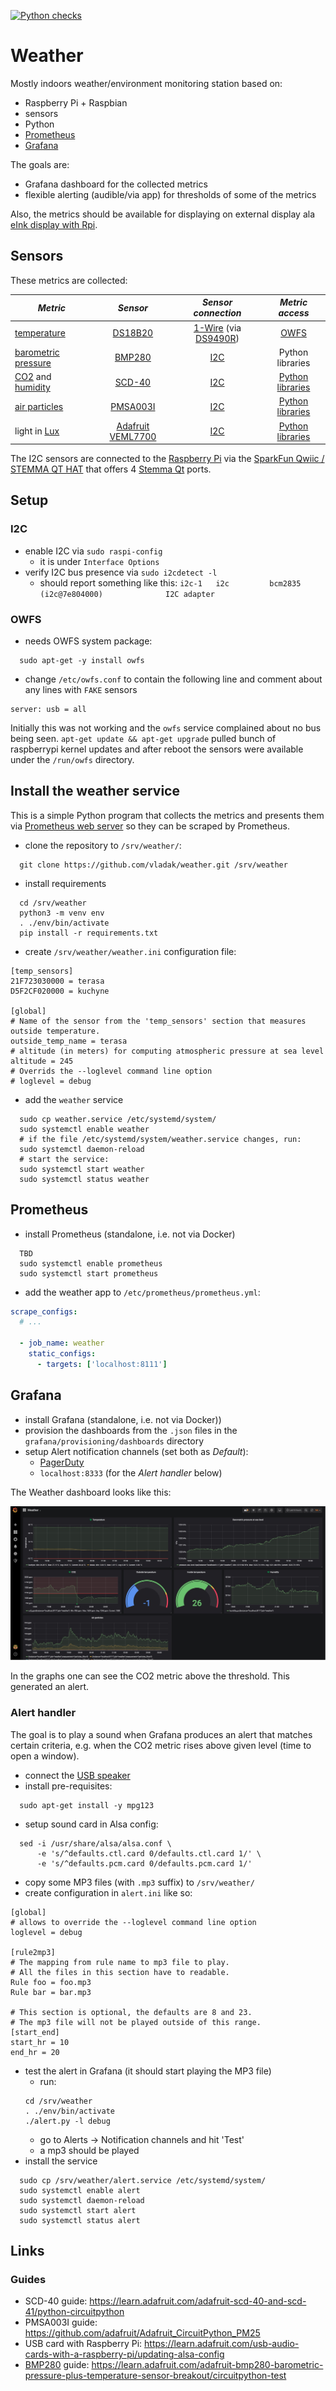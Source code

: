 [![Python checks](https://github.com/vladak/weather/actions/workflows/python-checks.yml/badge.svg)](https://github.com/vladak/weather/actions/workflows/python-checks.yml)

# Weather

Mostly indoors weather/environment monitoring station based on:
  - Raspberry Pi + Raspbian
  - sensors
  - Python
  - [Prometheus](https://prometheus.io/)
  - [Grafana](https://grafana.com/)

The goals are:
  - Grafana dashboard for the collected metrics
  - flexible alerting (audible/via app) for thresholds of some of the metrics

Also, the metrics should be available for displaying on external display ala [eInk display with Rpi](https://github.com/vladak/zerodisplay).

## Sensors

These metrics are collected:

| *Metric* | *Sensor* | *Sensor connection* | *Metric access* |
| ------------- |:-------------:| :-------------: | :-------------: |
| [temperature](https://en.wikipedia.org/wiki/Temperature) | [DS18B20](https://www.maximintegrated.com/en/products/sensors/DS18B20.html) | [1-Wire](https://en.wikipedia.org/wiki/1-Wire) (via [DS9490R](https://www.maximintegrated.com/en/products/interface/universal-serial-bus/DS9490.html)) | [OWFS](https://www.owfs.org/) |
| [barometric pressure](https://en.wikipedia.org/wiki/Atmospheric_pressure) | [BMP280](https://www.adafruit.com/product/2651) | [I2C](https://en.wikipedia.org/wiki/I%C2%B2C) | Python libraries |
| [CO2](https://en.wikipedia.org/wiki/Carbon_dioxide) and [humidity](https://en.wikipedia.org/wiki/Humidity) | [SCD-40](https://www.adafruit.com/product/5187) | [I2C](https://en.wikipedia.org/wiki/I%C2%B2C) | [Python libraries](https://github.com/adafruit/Adafruit_CircuitPython_SCD4x) |
| [air particles](https://en.wikipedia.org/wiki/Particulates) | [PMSA003I](https://www.adafruit.com/product/4632) | [I2C](https://en.wikipedia.org/wiki/I%C2%B2C) | [Python libraries]( https://github.com/adafruit/Adafruit_CircuitPython_PM25) |
| light in [Lux](https://en.wikipedia.org/wiki/Lux) | [Adafruit VEML7700](https://www.adafruit.com/product/4162) | [I2C](https://en.wikipedia.org/wiki/I%C2%B2C) | [Python libraries](https://github.com/adafruit/Adafruit_CircuitPython_VEML7700) |

The I2C sensors are connected to the [Raspberry Pi](https://www.raspberrypi.org/) via the [SparkFun Qwiic / STEMMA QT HAT](https://www.adafruit.com/product/4688) that offers 4 [Stemma Qt](https://learn.adafruit.com/introducing-adafruit-stemma-qt/what-is-stemma-qt) ports.

## Setup

### I2C

- enable I2C via `sudo raspi-config`
  - it is under `Interface Options`
- verify I2C bus presence via `sudo i2cdetect -l`
  - should report something like this: `i2c-1	i2c       	bcm2835 (i2c@7e804000)          	I2C adapter`

### OWFS

- needs OWFS system package:
```
  sudo apt-get -y install owfs
```
- change `/etc/owfs.conf` to contain the following line and comment about any
  lines with `FAKE` sensors
```
server: usb = all
```

Initially this was not working and the `owfs` service complained about no bus
being seen. `apt-get update && apt-get upgrade` pulled bunch of raspberrypi
kernel updates and after reboot the sensors were available under the `/run/owfs`
directory.


## Install the weather service

This is a simple Python program that collects the metrics and presents them via 
[Prometheus web server](https://github.com/prometheus/client_python) so they
can be scraped by Prometheus.

- clone the repository to `/srv/weather/`:
```
  git clone https://github.com/vladak/weather.git /srv/weather
```
- install requirements
```
  cd /srv/weather
  python3 -m venv env
  . ./env/bin/activate
  pip install -r requirements.txt
```
- create `/srv/weather/weather.ini` configuration file:
```
[temp_sensors]
21F723030000 = terasa
D5F2CF020000 = kuchyne

[global]
# Name of the sensor from the 'temp_sensors' section that measures outside temperature.
outside_temp_name = terasa
# altitude (in meters) for computing atmospheric pressure at sea level
altitude = 245
# Overrids the --loglevel command line option
# loglevel = debug
```
- add the `weather` service
```
  sudo cp weather.service /etc/systemd/system/
  sudo systemctl enable weather
  # if the file /etc/systemd/system/weather.service changes, run:
  sudo systemctl daemon-reload
  # start the service:
  sudo systemctl start weather
  sudo systemctl status weather
```

## Prometheus

- install Prometheus (standalone, i.e. not via Docker)
```
  TBD
  sudo systemctl enable prometheus
  sudo systemctl start prometheus
```
- add the weather app to `/etc/prometheus/prometheus.yml`:
```yml
scrape_configs:
  # ...

  - job_name: weather
    static_configs:
      - targets: ['localhost:8111']
```

## Grafana

- install Grafana (standalone, i.e. not via Docker))
- provision the dashboards from the `.json` files in the `grafana/provisioning/dashboards` directory
- setup Alert notification channels (set both as _Default_):
  - [PagerDuty](https://www.pagerduty.com/)
  - `localhost:8333` (for the _Alert handler_ below)

The Weather dashboard looks like this:

![Weather dashboard](/img/grafana-weather.jpg)

In the graphs one can see the CO2 metric above the threshold. This generated an alert.

### Alert handler

The goal is to play a sound when Grafana produces an alert that matches certain criteria,
e.g. when the CO2 metric rises above given level (time to open a window).

- connect the [USB speaker](https://www.adafruit.com/product/3369)
- install pre-requisites:
```
  sudo apt-get install -y mpg123
```
- setup sound card in Alsa config:
```
  sed -i /usr/share/alsa/alsa.conf \
      -e 's/^defaults.ctl.card 0/defaults.ctl.card 1/' \
      -e 's/^defaults.pcm.card 0/defaults.pcm.card 1/'
```
- copy some MP3 files (with `.mp3` suffix) to `/srv/weather/`
- create configuration in `alert.ini` like so:
```
[global]
# allows to override the --loglevel command line option
loglevel = debug

[rule2mp3]
# The mapping from rule name to mp3 file to play.
# All the files in this section have to readable.
Rule foo = foo.mp3
Rule bar = bar.mp3

# This section is optional, the defaults are 8 and 23.
# The mp3 file will not be played outside of this range.
[start_end]
start_hr = 10
end_hr = 20
```
- test the alert in Grafana (it should start playing the MP3 file)
  - run:
  ```
  cd /srv/weather
  . ./env/bin/activate
  ./alert.py -l debug
  ```
  - go to Alerts -> Notification channels and hit 'Test'
  - a mp3 should be played
- install the service
```
  sudo cp /srv/weather/alert.service /etc/systemd/system/
  sudo systemctl enable alert
  sudo systemctl daemon-reload
  sudo systemctl start alert
  sudo systemctl status alert
```

## Links

### Guides

- SCD-40 guide: https://learn.adafruit.com/adafruit-scd-40-and-scd-41/python-circuitpython
- PMSA003I guide: https://github.com/adafruit/Adafruit_CircuitPython_PM25
- USB card with Raspberry Pi: https://learn.adafruit.com/usb-audio-cards-with-a-raspberry-pi/updating-alsa-config
- [BMP280](https://www.adafruit.com/product/2651) guide: https://learn.adafruit.com/adafruit-bmp280-barometric-pressure-plus-temperature-sensor-breakout/circuitpython-test
